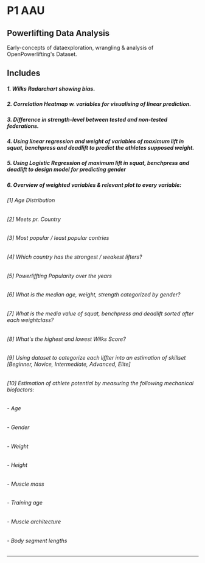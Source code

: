 # P1 AAU 
## **Powerlifting Data Analysis**
Early-concepts of dataexploration, wrangling & analysis of OpenPowerlifting's Dataset. 


## Includes
##### 1. Wilks Radarchart showing bias.
##### 2. Correlation Heatmap w. variables for visualising of linear prediction.
##### 3. Difference in strength-level between tested and non-tested federations.
##### 4. Using linear regression and weight of variables of maximum lift in squat, benchpress and deadlift to predict the athletes supposed weight. 
##### 5. Using Logistic Regression of maximum lift in squat, benchpress and deadlift to design model for predicting gender 
##### 6. Overview of weighted variables & relevant plot to every variable:
###### [1] Age Distribution 
###### [2] Meets pr. Country
###### [3] Most popular / least popular contries
###### [4] Which country has the strongest / weakest lifters?
###### [5] Powerliffting Popularity over the years
###### [6] What is the median age, weight, strength categorized by gender?
###### [7] What is the media value of squat, benchpress and deadlift sorted after each weightclass?
###### [8] What's the highest and lowest Wilks Score?
###### [9] Using dataset to categorize each liffter into an estimation of skillset [Beginner, Novice, Intermediate, Advanced, Elite]
###### [10] Estimation of athlete potential by measuring the following mechanical biofactors:
###### - Age
###### - Gender
###### - Weight
###### - Height
###### - Muscle mass
###### - Training age
###### - Muscle architecture
###### - Body segment lengths
---

